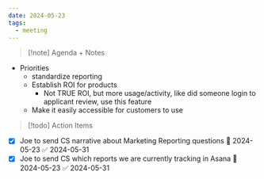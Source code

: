```yaml
---
date: 2024-05-23
tags:
  - meeting
---
```

> [!note] Agenda + Notes
> 

- Priorities
	- standardize reporting
	- Establish ROI for products
		- Not TRUE ROI, but more usage/activity, like did someone login to applicant review, use this feature
	- Make it easily accessible for customers to use

> [!todo] Action Items

- [x] Joe to send CS narrative about Marketing Reporting questions 📅 2024-05-23 ✅ 2024-05-31
- [x] Joe to send CS which reports we are currently tracking in Asana 📅 2024-05-23 ✅ 2024-05-31